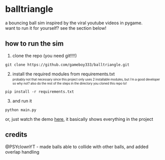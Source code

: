 # balltriangle
a bouncing ball sim inspired by the viral youtube videos in pygame.\
want to run it for yourself? see the section below!
## how to run the sim
1. clone the repo (you need git!!!!)
```
git clone https://github.com/gameboy333/balltriangle.git
```
2. install the required modules from requirements.txt\
<sub><sup>probably not that necessary since this project only uses 2 installable modules, but i'm a good developer so why not? also do the rest of the steps in the directory you cloned this repo to!</sup></sub>
```
pip install -r requirements.txt
```
3. and run it
```
python main.py
```
or, just watch the demo [here](), it basically shows everything in the project
## credits
@PSYclownYT - made balls able to collide with other balls, and added overlap handling